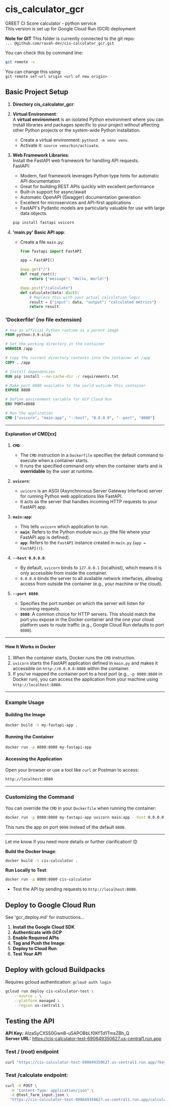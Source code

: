 # cis_calculator_gcr

GREET CI Score calculator - python service  
This version is set up for Google Cloud Run (GCR) deployment  

**Note for GIT**
This folder is currently connected to the git repo:  
`... @github.com/ravah-dev/cis-calculator_gcr.git`

You can check this by command line:  

```bash
git remote -v
```

You can change this using:  
`git remote set-url origin <url of new origin>`

## Basic Project Setup

1. **Directory cis_calculator_gcr**:  

2. **Virtual Environment**:  
    A **virtual environment** is an isolated Python environment where you can install libraries and packages 
    specific to your project without affecting other Python projects or the system-wide Python installation.  
   - Create a virtual environment: `python3 -m venv venv`.
   - Activate it: `source venv/bin/activate`.

3. **Web Framework Libraries**:  
   Install the FastAPI web framework for handling API requests.  
    FastAPI:
    - Modern, fast framework leverages Python type hints for automatic API documentation
    - Great for building REST APIs quickly with excellent performance
    - Built-in support for async/await
    - Automatic OpenAPI (Swagger) documentation generation
    - Excellent for microservices and API-first applications
    - FastAPI's Pydantic models are particularly valuable for use with large data objects.  

     ```bash
     pip install fastapi uvicorn
     ```

4. **'main.py' Basic API app**:
   - Create a file `main.py`:

     ```python
     from fastapi import FastAPI

     app = FastAPI()

     @app.get("/")
     def read_root():
         return {"message": "Hello, World!"}

     @app.post("/calculate")
     def calculate(data: dict):
         # Replace this with your actual calculation logic
         result = {"input": data, "output": "calculated metrics"}
         return result
     ```

### 'Dockerfile' (no file extension)  

   ```dockerfile
   # Use an official Python runtime as a parent image
   FROM python:3.9-slim

   # Set the working directory in the container
   WORKDIR /app

   # Copy the current directory contents into the container at /app
   COPY . /app

   # Install dependencies
   RUN pip install --no-cache-dir -r requirements.txt

   # Make port 8080 available to the world outside this container
   EXPOSE 8080

   # Define environment variable for GCP Cloud Run
   ENV PORT=8080

   # Run the application
   CMD ["uvicorn", "main:app", "--host", "0.0.0.0", "--port", "8080"]
   ```  

---

#### **Explanation of CMD[xx]**

1. **`CMD`**:
   - The `CMD` instruction in a `Dockerfile` specifies the default command to execute when a container starts.
   - It runs the specified command only when the container starts and is **overridable** by the user at runtime.

2. **`uvicorn`**:
   - `uvicorn` is an ASGI (Asynchronous Server Gateway Interface) server for running Python web applications like FastAPI.
   - It acts as the server that handles incoming HTTP requests to your FastAPI app.

3. **`main:app`**:
   - This tells `uvicorn` which application to run.
   - **`main`**: Refers to the Python module `main.py` (the file where your FastAPI app is defined).
   - **`app`**: Refers to the `FastAPI` instance created in `main.py` (`app = FastAPI()`).

4. **`--host 0.0.0.0`**:
   - By default, `uvicorn` binds to `127.0.0.1` (localhost), which means it is only accessible from inside the container.
   - `0.0.0.0` binds the server to all available network interfaces, allowing access from outside the container (e.g., your machine or the cloud).

5. **`--port 8080`**:
   - Specifies the port number on which the server will listen for incoming requests.
   - **`8080`**: A common choice for HTTP servers. This should match the port you expose in the Docker container and the one your cloud platform uses to route traffic (e.g., Google Cloud Run defaults to port `8080`).

---

#### **How It Works in Docker**

1. When the container starts, Docker runs the `CMD` instruction.
2. `uvicorn` starts the FastAPI application defined in `main.py` and makes it accessible on `http://0.0.0.0:8080` within the container.
3. If you’ve mapped the container port to a host port (e.g., `-p 8080:8080` in Docker run), you can access the application from your machine using `http://localhost:8080`.

---

### **Example Usage**

#### Building the Image

```bash
docker build -t my-fastapi-app .
```

#### Running the Container

```bash
docker run -p 8080:8080 my-fastapi-app
```

#### Accessing the Application

Open your browser or use a tool like `curl` or Postman to access:

```bash
http://localhost:8080
```

---

### **Customizing the Command**

You can override the `CMD` in your `Dockerfile` when running the container:

```bash
docker run -p 8080:8080 my-fastapi-app uvicorn main:app --host 0.0.0.0 --port 9090
```

This runs the app on port `9090` instead of the default `8080`.

---

Let me know if you need more details or further clarification! 😊

**Build the Docker Image**:

   ```bash
   docker build -t cis-calculator .
   ```

**Run Locally to Test**:

   ```bash
   docker run -p 8080:8080 cis-calculator
   ```

- Test the API by sending requests to `http://localhost:8080`.  
  
## Deploy to Google Cloud Run  

See 'gcr_deploy.md' for instructions...  

1. **Install the Google Cloud SDK**
2. **Authenticate with GCP**
3. **Enable Required APIs**
4. **Tag and Push the Image**:
5. **Deploy to Cloud Run**:
6. **Test Your API**  

## Deploy with gcloud Buildpacks
Requires gcloud authentication: `gcloud auth login`  

```bash
gcloud run deploy cis-calculator-test \
    --source . \
    --platform managed \
    --region us-central1 \
```

## Testing the API
**API Key:** AIzaSyCX5S0GwnB-u5APOBbLf0KfTd1TmsZBh_Q  
**Server URL:** https://cis-calculator-test-690649350627.us-central1.run.app  
  
### Test / (root) endpoint
```bash
curl "https://cis-calculator-test-690649350627.us-central1.run.app/?key=AIzaSyCX5S0GwnB-u5APOBbLf0KfTd1TmsZBh_Q"
```

### Test /calculate endpoint:
```bash
curl -X POST \
  -H "Content-Type: application/json" \
  -d @test_farm_input.json \
  "https://cis-calculator-test-690649350627.us-central1.run.app/calculate?key=AIzaSyCX5S0GwnB-u5APOBbLf0KfTd1TmsZBh_Q"
```